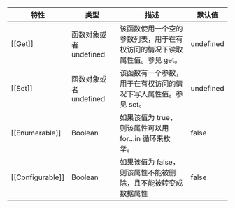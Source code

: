 | 特性               | 类型               | 描述                                     | 默认值       |
|------------------|------------------|----------------------------------------|-----------|
| [[Get]]          | 函数对象或者 undefined | 该函数使用一个空的参数列表，用于在有权访问的情况下读取属性值。参见 get。 | undefined |
| [[Set]]          | 函数对象或者 undefined | 该函数有一个参数，用于在有权访问的情况下写入属性值。参见 set。      | undefined |
| [[Enumerable]]   | Boolean          | 如果该值为 true，则该属性可以用 for...in 循环来枚举。     | false     |
| [[Configurable]] | Boolean          | 如果该值为 false，则该属性不能被删除，且不能被转变成数据属性      | false     |
